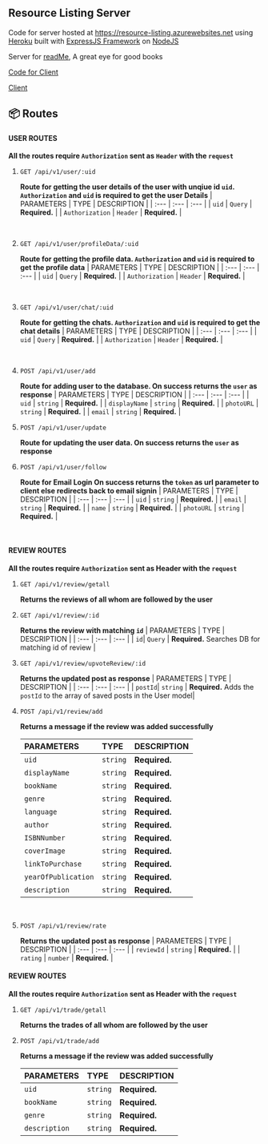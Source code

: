 ## Resource Listing Server

<p>Code for server hosted at <a href="https://readmebfh.herokuapp.com/" target="_blank">https://resource-listing.azurewebsites.net</a> using <a href="https://www.heroku.com/" target="_blank">Heroku</a> built with <a href="https://expressjs.com/" target="_blank">ExpressJS Framework</a> on <a href="https://nodejs.org/en/" target="_blank">NodeJS<a/></p>

<p>Server for <a href="https://resourcelisting.netlify.app" target="_blank">readMe</a>, A great eye for good books </p>

<p><a href="https://github.com/No-det/ReadME/tree/main/client" target="_blank" >Code for Client</a></p>
<p><a href="https://localhost:3000" target="_blank">Client</a></p>
   
## 📦 Routes

#### USER ROUTES

**All the routes require `Authorization` sent as `Header` with the `request`**

1.  ```http
    GET /api/v1/user/:uid
    ```

    **Route for getting the user details of the user with unqiue id `uid`. `Authorization` and `uid` is required to get the user Details**
    | PARAMETERS | TYPE | DESCRIPTION |
    | :--- | :--- | :--- |
    | `uid` | `Query` | **Required.** |
    | `Authorization` | `Header` | **Required.** |

    <br/>

2.  ```http
    GET /api/v1/user/profileData/:uid
    ```

    **Route for getting the profile data. `Authorization` and `uid` is required to get the profile data**
    | PARAMETERS | TYPE | DESCRIPTION |
    | :--- | :--- | :--- |
    | `uid` | `Query` | **Required.** |
    | `Authorization` | `Header` | **Required.** |

    <br/>

3.  ```http
    GET /api/v1/user/chat/:uid
    ```

    **Route for getting the chats. `Authorization` and `uid` is required to get the chat details**
    | PARAMETERS | TYPE | DESCRIPTION |
    | :--- | :--- | :--- |
    | `uid` | `Query` | **Required.** |
    | `Authorization` | `Header` | **Required.** |

    <br/>

4.  ```http
    POST /api/v1/user/add
    ```

    **Route for adding user to the database. On success returns the `user` as response**
    | PARAMETERS | TYPE | DESCRIPTION |
    | :--- | :--- | :--- |
    | `uid` | `string` | **Required.** |
    | `displayName` | `string` | **Required.** |
    | `photoURL` | `string` | **Required.** |
    | `email` | `string` | **Required.** |
    <br/>

5.  ```http
    POST /api/v1/user/update
    ```

    **Route for updating the user data. On success returns the `user` as response**
    <br/>

6.  ```http
    POST /api/v1/user/follow
    ```

    **Route for Email Login On success returns the `token` as url parameter to client else redirects back to email signin**
    | PARAMETERS | TYPE | DESCRIPTION |
    | :--- | :--- | :--- |
    | `uid` | `string` | **Required.** |
    | `email` | `string` | **Required.** |
    | `name` | `string` | **Required.** |
    | `photoURL` | `string` | **Required.** |

    <br/>

#### REVIEW ROUTES

**All the routes require `Authorization` sent as Header with the `request`**

1.  ```http
    GET /api/v1/review/getall
    ```

    **Returns the reviews of all whom are followed by the user**
    <br />

2.  ```http
    GET /api/v1/review/:id
    ```

    **Returns the review with matching `id`**
    | PARAMETERS | TYPE | DESCRIPTION |
    | :--- | :--- | :--- |
    | `id`| `Query` | **Required.** Searches DB for matching id of review |
    <br />

<!-- ---

---

--- -->

3.  ```http
    GET /api/v1/review/upvoteReview/:id
    ```

    **Returns the updated post as response**
    | PARAMETERS | TYPE | DESCRIPTION |
    | :--- | :--- | :--- |
    | `postId`| `string` | **Required.** Adds the `postId` to the array of saved posts in the User model|
    <br />

<!-- ---

---

--- -->

4.  ```http
    POST /api/v1/review/add
    ```

    **Returns a message if the review was added successfully**

    | PARAMETERS          | TYPE     | DESCRIPTION   |
    | :------------------ | :------- | :------------ |
    | `uid`               | `string` | **Required.** |
    | `displayName`       | `string` | **Required.** |
    | `bookName`          | `string` | **Required.** |
    | `genre`             | `string` | **Required.** |
    | `language`          | `string` | **Required.** |
    | `author`            | `string` | **Required.** |
    | `ISBNNumber`        | `string` | **Required.** |
    | `coverImage`        | `string` | **Required.** |
    | `linkToPurchase`    | `string` | **Required.** |
    | `yearOfPublication` | `string` | **Required.** |
    | `description`       | `string` | **Required.** |

    <br />

5.  ```http
    POST /api/v1/review/rate
    ```

    **Returns the updated post as response**
    | PARAMETERS | TYPE | DESCRIPTION |
    | :--- | :--- | :--- |
    | `reviewId` | `string` | **Required.** |
    | `rating` | `number` | **Required.** |
    <br />

#### REVIEW ROUTES

**All the routes require `Authorization` sent as Header with the `request`**

1.  ```http
    GET /api/v1/trade/getall
    ```

    **Returns the trades of all whom are followed by the user**
    <br />

2.  ```http
    POST /api/v1/trade/add
    ```

    **Returns a message if the review was added successfully**

    | PARAMETERS    | TYPE     | DESCRIPTION   |
    | :------------ | :------- | :------------ |
    | `uid`         | `string` | **Required.** |
    | `bookName`    | `string` | **Required.** |
    | `genre`       | `string` | **Required.** |
    | `description` | `string` | **Required.** |

    <br />
